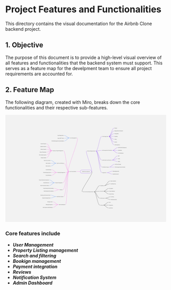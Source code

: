 # Project Features and Functionalities
This directory contains the visual documentation for the Airbnb Clone backend project.

## 1. Objective
The purpose of this document is to provide a high-level visual overview of all features and functionalities that the backend system must support. This serves as a feature map for the develpment team to ensure all project requirements are accounted for.

## 2. Feature Map
The following diagram, created with Miro, breaks down the core functionalities and their respective sub-features.

![Airbnb Backend Feature Map](features.jpg)
### Core features include
* ***User Management***
* ***Property Listing management***
* ***Search and filtering***
* ***Bookign management***
* ***Payment integration***
* ***Reviews***
* ***Notification System***
* ***Admin Dashboard***